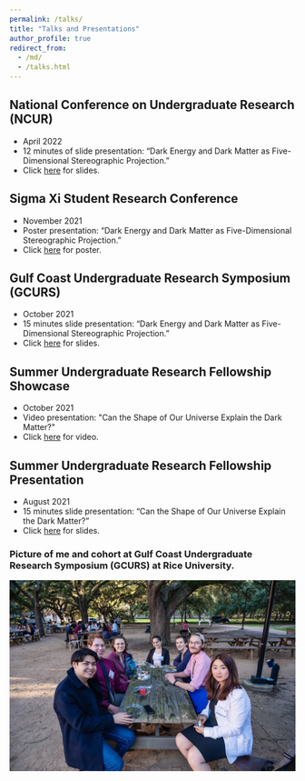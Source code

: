 ```yaml
---
permalink: /talks/
title: "Talks and Presentations"
author_profile: true
redirect_from: 
  - /md/
  - /talks.html
---
```


## National Conference on Undergraduate Research (NCUR) 
 * April 2022
 * 12 minutes of slide presentation: “Dark Energy and Dark Matter as Five-Dimensional Stereographic Projection.” 
 * Click [here](/files/NCUR_PPT.pdf) for slides.

## Sigma Xi Student Research Conference 
 * November 2021 
 * Poster presentation: “Dark Energy and Dark Matter as Five-Dimensional Stereographic Projection.” 
 * Click [here](/files/Sigma_Poster.pdf) for poster.

## Gulf Coast Undergraduate Research Symposium (GCURS) 
 * October 2021 
 * 15 minutes slide presentation: “Dark Energy and Dark Matter as Five-Dimensional Stereographic Projection.” 
 * Click [here](/files/GCURS_PPT.pdf) for slides.

## Summer Undergraduate Research Fellowship Showcase 
 * October 2021
 * Video presentation: "Can the Shape of Our Universe Explain the Dark Matter?" 
 * Click [here](https://www.youtube.com/watch?v=JWlu9btYd-I) for video.

## Summer Undergraduate Research Fellowship Presentation 
 * August 2021
 * 15 minutes slide presentation: “Can the Shape of Our Universe Explain the Dark Matter?”
 * Click [here](/files/SURF_PPT.pdf) for slides.

### Picture of me and cohort at Gulf Coast Undergraduate Research Symposium (GCURS) at Rice University.
 ![Rice](/images/Rice.JPG)


